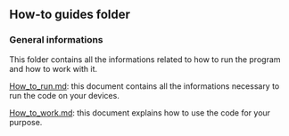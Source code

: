 **How-to guides folder**
-------------------
### General informations
This folder contains all the informations related to how to run the program and how to work with it.

[How_to_run.md](https://github.com/rotolanna/Software_and_Computing_Project/blob/master/how_to_guides/How_to_run.md): this document contains all the informations necessary to run the code on your devices.

[How_to_work.md](https://github.com/rotolanna/Software_and_Computing_Project/blob/master/how_to_guides/How_to_work.md): this document explains how to use the code for your purpose.